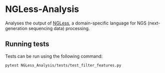 # NGLess-Analysis

Analyses the output of [NGLess](https://ngless.embl.de/), a domain-specific language for NGS (next-generation sequencing data) processing.

## Running tests

Tests can be run using the following command:

```
pytest NGLess_Analysis/tests/test_filter_features.py
```
